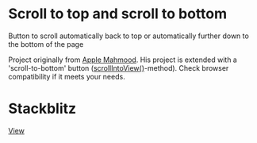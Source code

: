 # Scroll to top and scroll to bottom
 Button to scroll automatically back to top or automatically further down to the bottom of the page

Project originally from <a href="https://medium.com/p/99ddeebb8c3a/responses/show">Apple Mahmood</a>. His project is 
extended with a 'scroll-to-bottom' button (<a href="https://developer.mozilla.org/en-US/docs/Web/API/Element/scrollIntoView">scrollIntoView()</a>-method). 
Check browser compatibility if it meets your needs.


# Stackblitz
<a href="https://stackblitz.com/github/kwhjvdkamp/ScrollToTopAndScrollToBottom">View</a>
